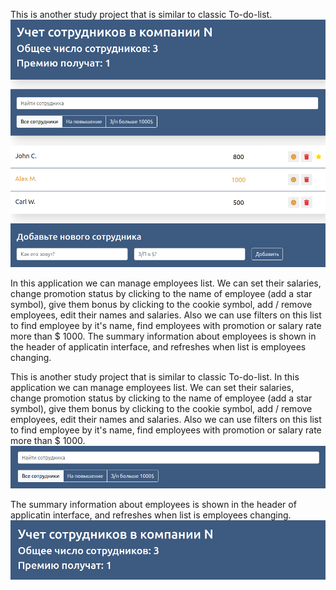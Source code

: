 ﻿
This is another study project that is similar to classic To-do-list.
![alt text](main.png "main")

In this application we can manage employees list. We can set their salaries, change promotion status by clicking to the name of employee (add a star symbol), give them bonus by clicking to the cookie symbol, add / remove employees, edit their names and salaries. Also we can use filters on this list to find employee by it's name, find employees with promotion or salary rate more than $ 1000. The summary information about employees is shown in the header of applicatin interface, and refreshes when list is employees changing.

This is another study project that is similar to classic To-do-list. In this application we can manage employees list. We can set their salaries, change promotion status by clicking to the name of employee (add a star symbol), give them bonus by clicking to the cookie symbol, add / remove employees, edit their names and salaries. Also we can use filters on this list to find employee by it's name, find employees with promotion or salary rate more than $ 1000.
![alt text](filter.png "filter")

 The summary information about employees is shown in the header of applicatin interface, and refreshes when list is employees changing.
![alt text](header.png "header")
